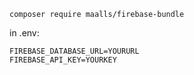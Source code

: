 ```
composer require maalls/firebase-bundle
```

in .env:

```
FIREBASE_DATABASE_URL=YOURURL
FIREBASE_API_KEY=YOURKEY
```
